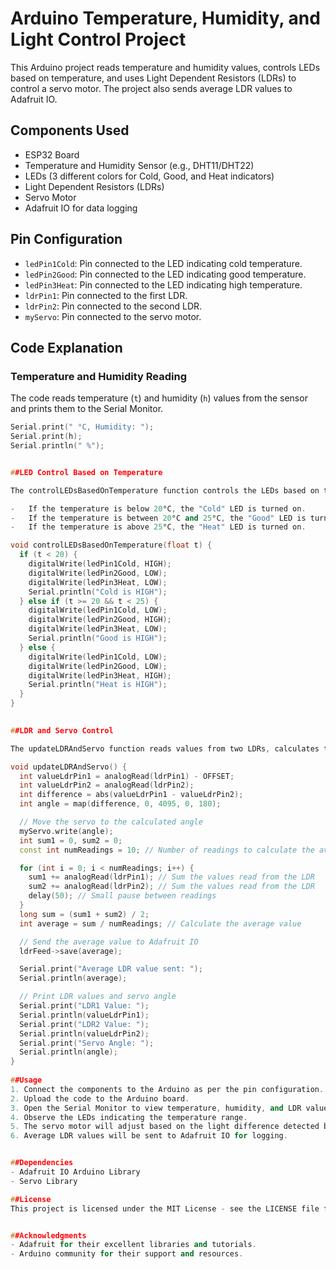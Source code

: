 # Arduino Temperature, Humidity, and Light Control Project

This Arduino project reads temperature and humidity values, controls LEDs based on temperature, and uses Light Dependent Resistors (LDRs) to control a servo motor. The project also sends average LDR values to Adafruit IO.

## Components Used

- ESP32 Board
- Temperature and Humidity Sensor (e.g., DHT11/DHT22)
- LEDs (3 different colors for Cold, Good, and Heat indicators)
- Light Dependent Resistors (LDRs)
- Servo Motor
- Adafruit IO for data logging

## Pin Configuration

- `ledPin1Cold`: Pin connected to the LED indicating cold temperature.
- `ledPin2Good`: Pin connected to the LED indicating good temperature.
- `ledPin3Heat`: Pin connected to the LED indicating high temperature.
- `ldrPin1`: Pin connected to the first LDR.
- `ldrPin2`: Pin connected to the second LDR.
- `myServo`: Pin connected to the servo motor.

## Code Explanation

### Temperature and Humidity Reading


The code reads temperature (`t`) and humidity (`h`) values from the sensor and prints them to the Serial Monitor.

```cpp
Serial.print(" °C, Humidity: ");
Serial.print(h);
Serial.println(" %");


##LED Control Based on Temperature

The controlLEDsBasedOnTemperature function controls the LEDs based on the temperature value:

-   If the temperature is below 20°C, the "Cold" LED is turned on.
-   If the temperature is between 20°C and 25°C, the "Good" LED is turned on.
-   If the temperature is above 25°C, the "Heat" LED is turned on.

void controlLEDsBasedOnTemperature(float t) {
  if (t < 20) {
    digitalWrite(ledPin1Cold, HIGH);
    digitalWrite(ledPin2Good, LOW);
    digitalWrite(ledPin3Heat, LOW);
    Serial.println("Cold is HIGH");
  } else if (t >= 20 && t < 25) {
    digitalWrite(ledPin1Cold, LOW);
    digitalWrite(ledPin2Good, HIGH);
    digitalWrite(ledPin3Heat, LOW);
    Serial.println("Good is HIGH");
  } else {
    digitalWrite(ledPin1Cold, LOW);
    digitalWrite(ledPin2Good, LOW);
    digitalWrite(ledPin3Heat, HIGH);
    Serial.println("Heat is HIGH");
  }
}

 
##LDR and Servo Control

The updateLDRAndServo function reads values from two LDRs, calculates the difference, and maps this difference to an angle for the servo motor. It also calculates the average LDR value over multiple readings and sends this value to Adafruit IO.

void updateLDRAndServo() {
  int valueLdrPin1 = analogRead(ldrPin1) - OFFSET;
  int valueLdrPin2 = analogRead(ldrPin2);
  int difference = abs(valueLdrPin1 - valueLdrPin2);
  int angle = map(difference, 0, 4095, 0, 180);

  // Move the servo to the calculated angle
  myServo.write(angle);
  int sum1 = 0, sum2 = 0; 
  const int numReadings = 10; // Number of readings to calculate the average

  for (int i = 0; i < numReadings; i++) {
    sum1 += analogRead(ldrPin1); // Sum the values read from the LDR
    sum2 += analogRead(ldrPin2); // Sum the values read from the LDR
    delay(50); // Small pause between readings
  }
  long sum = (sum1 + sum2) / 2;
  int average = sum / numReadings; // Calculate the average value

  // Send the average value to Adafruit IO
  ldrFeed->save(average);

  Serial.print("Average LDR value sent: ");
  Serial.println(average);

  // Print LDR values and servo angle
  Serial.print("LDR1 Value: ");
  Serial.println(valueLdrPin1);
  Serial.print("LDR2 Value: ");
  Serial.println(valueLdrPin2);
  Serial.print("Servo Angle: ");
  Serial.println(angle);
}
 
##Usage
1. Connect the components to the Arduino as per the pin configuration.
2. Upload the code to the Arduino board.
3. Open the Serial Monitor to view temperature, humidity, and LDR values.
4. Observe the LEDs indicating the temperature range.
5. The servo motor will adjust based on the light difference detected by the LDRs.
6. Average LDR values will be sent to Adafruit IO for logging.


##Dependencies
- Adafruit IO Arduino Library
- Servo Library

##License
This project is licensed under the MIT License - see the LICENSE file for details.


##Acknowledgments
- Adafruit for their excellent libraries and tutorials.
- Arduino community for their support and resources.
